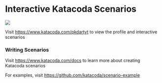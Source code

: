 # Interactive Katacoda Scenarios

[![](http://shields.katacoda.com/katacoda/pkdartyt/count.svg)](https://www.katacoda.com/pkdartyt "Get your profile on Katacoda.com")

Visit https://www.katacoda.com/pkdartyt to view the profile and interactive scenarios

### Writing Scenarios
Visit https://www.katacoda.com/docs to learn more about creating Katacoda scenarios

For examples, visit https://github.com/katacoda/scenario-example
